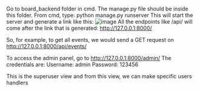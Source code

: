 Go to board_backend folder in cmd. The manage.py file should be inside this folder. 
From cmd, type: python manage.py runserver
This will start the server and generate a link like this:
![image](https://github.com/user-attachments/assets/c141bcdd-50fe-415c-b0d6-6c975e98003d)
All the endpoints like /api/ will come after the link that is generated: http://127.0.0.1:8000/

So, for example, to get all events, we would send a GET request on http://127.0.0.1:8000/api/events/

To access the admin panel, go to http://127.0.0.1:8000/admin/
The credentials are:
Username: admin
Password: 123456

This is the superuser view and from this view, we can make specific users handlers
